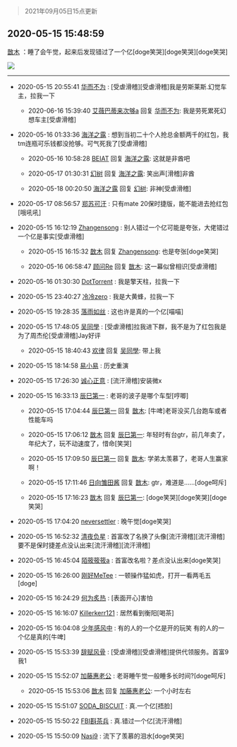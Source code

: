 > 2021年09月05日15点更新
<link rel="stylesheet" href="https://cdn.jsdelivr.net/gh/taotie6/sampleJSON@main/css/photo_show.css">


 ## 2020-05-15 15:48:59 

 [㪚木](https://www.coolapk.com/feed/18853066?shareKey=ZWVjNWYxNjQzMjJhNjEzMTc1NWQ~) ：睡了会午觉，起来后发现错过了一个亿[doge笑哭][doge笑哭][doge笑哭] 

<div class="album">
<img class="img-item" src="https://image.coolapk.com/feed/2020/0515/15/1081091_429b23ea_8938_6623@1081x7670.jpeg" />
</div>

 ------- 

- 2020-05-15 20:55:41 [华而不为](uid=1212555) : [受虐滑稽][受虐滑稽]我是劳斯莱斯.幻觉车主，拉我一下 

    - 2020-06-16 15:39:40 [艾薇巴蒂来次够a](uid=3079112) 回复 [华而不为](uid=1212555): 我是劳死累死幻想车主[受虐滑稽] 

- 2020-05-16 01:33:36 [海洋之露](uid=1111949) : 想到当初二十个人抢总金额两千的红包，我tm连瓶可乐钱都没抢够。可气死我了[受虐滑稽] 

    - 2020-05-16 10:58:28 [BEIAT](uid=1154906) 回复 [海洋之露](uid=1111949): 这就是非酋吧 

    - 2020-05-17 01:30:31 [幻树](uid=1161182) 回复 [海洋之露](uid=1111949): 笑出声[滑稽]非酋 

    - 2020-05-18 00:20:50 [海洋之露](uid=1111949) 回复 [幻树](uid=1161182): 非神[受虐滑稽] 

- 2020-05-17 08:56:57 [郑苏可汗](uid=678781) : 只有mate 20保时捷版，能不能进去抢红包[哦吼吼] 

- 2020-05-15 16:12:19 [Zhangensong](uid=2334314) : 别人错过一个亿可能是夸张，大佬错过一个亿是事实[受虐滑稽] 

    - 2020-05-15 16:15:32 [㪚木](uid=1081091) 回复 [Zhangensong](uid=2334314): 也是夸张[doge笑哭] 

    - 2020-05-16 06:58:47 [顾问Re](uid=886479) 回复 [㪚木](uid=1081091): 这一幕似曾相识[受虐滑稽] 

- 2020-05-16 01:30:30 [DotTorrent](uid=1052497) : 我是擎天柱，拉我一下 

- 2020-05-15 23:40:27 [冷冷zero](uid=1161800) : 我是大黄蜂，拉我一下 

- 2020-05-15 19:28:35 [落雨如丝](uid=171765) : 这也许是真的一个亿[喵喵] 

- 2020-05-15 17:48:05 [吴同學](uid=1320218) : [受虐滑稽]拉我进下群，我不是为了红包我是为了周杰伦[受虐滑稽]Jay好评 

    - 2020-05-15 18:40:43 [欢律](uid=918479) 回复 [吴同學](uid=1320218): 带上我 

- 2020-05-15 18:14:58 [易小易](uid=1150144) : 历史重演 

- 2020-05-15 17:26:30 [诚心正意](uid=702743) : [流汗滑稽]安装微x 

- 2020-05-15 16:33:13 [辰巳第一](uid=2015674) : 老哥的波子是哪个车型[哼唧] 

    - 2020-05-15 17:04:44 [辰巳第一](uid=2015674) 回复 [㪚木](uid=1081091): [牛啤]老哥没买几台跑车或者性能车吗 

    - 2020-05-15 17:06:12 [㪚木](uid=1081091) 回复 [辰巳第一](uid=2015674): 年轻时有台gtr，前几年卖了，年纪大了，玩不动速度了，惜命[笑哭] 

    - 2020-05-15 17:09:50 [辰巳第一](uid=2015674) 回复 [㪚木](uid=1081091): 学弟太羡慕了，老哥人生赢家啊！ 

    - 2020-05-15 17:11:46 [日向雏田酱](uid=1891473) 回复 [㪚木](uid=1081091): gtr，难道是……[doge呵斥] 

    - 2020-05-15 17:16:23 [㪚木](uid=1081091) 回复 [辰巳第一](uid=2015674): [doge笑哭][doge笑哭][doge笑哭] 

- 2020-05-15 17:04:20 [neversettler](uid=2041313) : 晚午觉[doge笑哭] 

- 2020-05-15 16:52:32 [清夜负星](uid=632294) : 首富改了名换了头像[流汗滑稽][流汗滑稽]要不是保时捷差点没认出来[流汗滑稽][流汗滑稽] 

- 2020-05-15 16:45:04 [陌筱筱筱a](uid=1769932) : 首富改名啦？差点没认出来[doge笑哭] 

- 2020-05-15 16:26:00 [刚好MeTee](uid=860189) : 一顿操作猛如虎，打开一看两毛五[doge] 

- 2020-05-15 16:24:29 [何为炙热](uid=2219821) : [表面开心]害怕 

- 2020-05-15 16:16:07 [Killerkerr121](uid=1250349) : 居然看到衡阳[喝茶] 

- 2020-05-15 16:04:08 [少年感风中](uid=1549685) : 有的人的一个亿是开的玩笑 有的人的一个亿是真的[牛啤] 

- 2020-05-15 15:53:39 [辞赋风骨](uid=875865) : [受虐滑稽][受虐滑稽]提供代领服务。首富9我1 

- 2020-05-15 15:52:07 [加藤惠老公](uid=1266680) : 老哥睡午觉一般睡多长时间?[doge呵斥] 

    - 2020-05-15 15:53:06 [㪚木](uid=1081091) 回复 [加藤惠老公](uid=1266680): 一个小时左右 

- 2020-05-15 15:51:07 [SODA_BISCUIT](uid=974445) : 真.一个亿[捂脸] 

- 2020-05-15 15:50:22 [FBI斟茶兵](uid=2990798) : 真.错过一个亿[流汗滑稽] 

- 2020-05-15 15:50:09 [Nasi9](uid=2003986) : 流下了羡慕的泪水[doge笑哭] 

